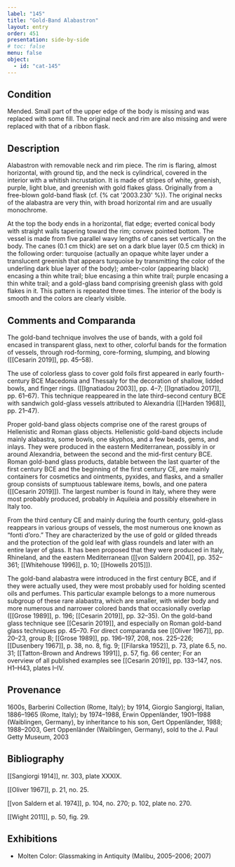 ```yaml
---
label: "145"
title: "Gold-Band Alabastron"
layout: entry
order: 451
presentation: side-by-side
# toc: false
menu: false
object:
  - id: "cat-145"
---
```


## Condition

Mended. Small part of the upper edge of the body is missing and was replaced with some fill. The original neck and rim are also missing and were replaced with that of a ribbon flask.

## Description

Alabastron with removable neck and rim piece. The rim is flaring, almost horizontal, with ground tip, and the neck is cylindrical, covered in the interior with a whitish incrustation. It is made of stripes of white, greenish, purple, light blue, and greenish with gold flakes glass. Originally from a free-blown gold-band flask (cf. {% cat '2003.230' %}). The original necks of the alabastra are very thin, with broad horizontal rim and are usually monochrome.

At the top the body ends in a horizontal, flat edge; everted conical body with straight walls tapering toward the rim; convex pointed bottom. The vessel is made from five parallel wavy lengths of canes set vertically on the body. The canes (0.1 cm thick) are set on a dark blue layer (0.5 cm thick) in the following order: turquoise (actually an opaque white layer under a translucent greenish that appears turquoise by transmitting the color of the underling dark blue layer of the body); amber-color (appearing black) encasing a thin white trail; blue encasing a thin white trail; purple encasing a thin white trail; and a gold-glass band comprising greenish glass with gold flakes in it. This pattern is repeated three times. The interior of the body is smooth and the colors are clearly visible.

## Comments and Comparanda

The gold-band technique involves the use of bands, with a gold foil encased in transparent glass, next to other, colorful bands for the formation of vessels, through rod-forming, core-forming, slumping, and blowing ([[Cesarin 2019]], pp. 45–58).

The use of colorless glass to cover gold foils first appeared in early fourth-century BCE Macedonia and Thessaly for the decoration of shallow, lidded bowls, and finger rings. ([[Ignatiadou 2003]], pp. 4–7; [[Ignatiadou 2017]], pp. 61–67). This technique reappeared in the late third–second century BCE with sandwich gold-glass vessels attributed to Alexandria ([[Harden 1968]], pp. 21–47).

Proper gold-band glass objects comprise one of the rarest groups of Hellenistic and Roman glass objects. Hellenistic gold-band objects include mainly alabastra, some bowls, one skyphos, and a few beads, gems, and inlays. They were produced in the eastern Mediterranean, possibly in or around Alexandria, between the second and the mid-first century BCE. Roman gold-band glass products, datable between the last quarter of the first century BCE and the beginning of the first century CE, are mainly containers for cosmetics and ointments, pyxides, and flasks, and a smaller group consists of sumptuous tableware items, bowls, and one patera ([[Cesarin 2019]]). The largest number is found in Italy, where they were most probably produced, probably in Aquileia and possibly elsewhere in Italy too.

From the third century CE and mainly during the fourth century, gold-glass reappears in various groups of vessels, the most numerous one known as “fonti d’oro.” They are characterized by the use of gold or gilded threads and the protection of the gold leaf with glass roundels and later with an entire layer of glass. It has been proposed that they were produced in Italy, Rhineland, and the eastern Mediterranean ([[von Saldern 2004]], pp. 352–361; [[Whitehouse 1996]], p. 10; [[Howells 2015]]).

The gold-band alabastra were introduced in the first century BCE, and if they were actually used, they were most probably used for holding scented oils and perfumes. This particular example belongs to a more numerous subgroup of these rare alabastra, which are smaller, with wider body and more numerous and narrower colored bands that occasionally overlap ([[Grose 1989]], p. 196; [[Cesarin 2019]], pp. 32–35). On the gold-band glass technique see [[Cesarin 2019]], and especially on Roman gold-band glass techniques pp. 45–70. For direct comparanda see [[Oliver 1967]], pp. 20–23, group B; [[Grose 1989]], pp. 196–197, 208, nos. 225–226; [[Dusenbery 1967]], p. 38, no. 8, fig. 9; [[Filarska 1952]], p. 73, plate 6.5, no. 31; [[Tatton-Brown and Andrews 1991]], p. 57, fig. 66 center; For an overview of all published examples see [[Cesarin 2019]], pp. 133–147, nos. H1–H43, plates I–IV.

## Provenance

1600s, Barberini Collection (Rome, Italy); by 1914, Giorgio Sangiorgi, Italian, 1886–1965 (Rome, Italy); by 1974–1988, Erwin Oppenländer, 1901–1988 (Waiblingen, Germany), by inheritance to his son, Gert Oppenländer, 1988; 1988–2003, Gert Oppenländer (Waiblingen, Germany), sold to the J. Paul Getty Museum, 2003

## Bibliography

[[Sangiorgi 1914]], nr. 303, plate XXXIX.

[[Oliver 1967]], p. 21, no. 25.

[[von Saldern et al. 1974]], p. 104, no. 270; p. 102, plate no. 270.

[[Wight 2011]], p. 50, fig. 29.

## Exhibitions

-   Molten Color: Glassmaking in Antiquity (Malibu, 2005–2006; 2007)